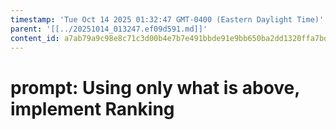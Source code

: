 ```yaml
---
timestamp: 'Tue Oct 14 2025 01:32:47 GMT-0400 (Eastern Daylight Time)'
parent: '[[../20251014_013247.ef09d591.md]]'
content_id: a7ab79a9c98e8c71c3d00b4e7b7e491bbde91e9bb650ba2dd1320ffa7bd4ddc0
---
```


# prompt: Using only what is above, implement Ranking
